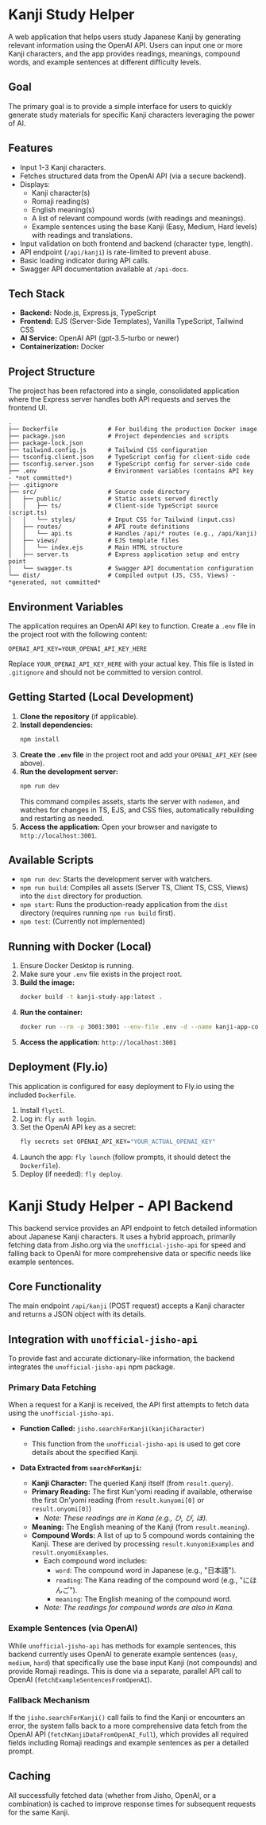 # Kanji Study Helper

A web application that helps users study Japanese Kanji by generating relevant information using the OpenAI API. Users can input one or more Kanji characters, and the app provides readings, meanings, compound words, and example sentences at different difficulty levels.

## Goal

The primary goal is to provide a simple interface for users to quickly generate study materials for specific Kanji characters leveraging the power of AI.

## Features

*   Input 1-3 Kanji characters.
*   Fetches structured data from the OpenAI API (via a secure backend).
*   Displays:
    *   Kanji character(s)
    *   Romaji reading(s)
    *   English meaning(s)
    *   A list of relevant compound words (with readings and meanings).
    *   Example sentences using the base Kanji (Easy, Medium, Hard levels) with readings and translations.
*   Input validation on both frontend and backend (character type, length).
*   API endpoint (`/api/kanji`) is rate-limited to prevent abuse.
*   Basic loading indicator during API calls.
*   Swagger API documentation available at `/api-docs`.

## Tech Stack

*   **Backend:** Node.js, Express.js, TypeScript
*   **Frontend:** EJS (Server-Side Templates), Vanilla TypeScript, Tailwind CSS
*   **AI Service:** OpenAI API (gpt-3.5-turbo or newer)
*   **Containerization:** Docker

## Project Structure

The project has been refactored into a single, consolidated application where the Express server handles both API requests and serves the frontend UI.

```
.
├── Dockerfile              # For building the production Docker image
├── package.json            # Project dependencies and scripts
├── package-lock.json
├── tailwind.config.js      # Tailwind CSS configuration
├── tsconfig.client.json    # TypeScript config for client-side code
├── tsconfig.server.json    # TypeScript config for server-side code
├── .env                    # Environment variables (contains API key - *not committed*)
├── .gitignore
├── src/                    # Source code directory
│   ├── public/             # Static assets served directly
│   │   ├── ts/             # Client-side TypeScript source (script.ts)
│   │   └── styles/         # Input CSS for Tailwind (input.css)
│   ├── routes/             # API route definitions
│   │   └── api.ts          # Handles /api/* routes (e.g., /api/kanji)
│   ├── views/              # EJS template files
│   │   └── index.ejs       # Main HTML structure
│   ├── server.ts           # Express application setup and entry point
│   └── swagger.ts          # Swagger API documentation configuration
└── dist/                   # Compiled output (JS, CSS, Views) - *generated, not committed*
```

## Environment Variables

The application requires an OpenAI API key to function. Create a `.env` file in the project root with the following content:

```plaintext
OPENAI_API_KEY=YOUR_OPENAI_API_KEY_HERE
```

Replace `YOUR_OPENAI_API_KEY_HERE` with your actual key. This file is listed in `.gitignore` and should not be committed to version control.

## Getting Started (Local Development)

1.  **Clone the repository** (if applicable).
2.  **Install dependencies:**
    ```bash
    npm install
    ```
3.  **Create the `.env` file** in the project root and add your `OPENAI_API_KEY` (see above).
4.  **Run the development server:**
    ```bash
    npm run dev
    ```
    This command compiles assets, starts the server with `nodemon`, and watches for changes in TS, EJS, and CSS files, automatically rebuilding and restarting as needed.
5.  **Access the application:** Open your browser and navigate to `http://localhost:3001`.

## Available Scripts

*   `npm run dev`: Starts the development server with watchers.
*   `npm run build`: Compiles all assets (Server TS, Client TS, CSS, Views) into the `dist` directory for production.
*   `npm start`: Runs the production-ready application from the `dist` directory (requires running `npm run build` first).
*   `npm test`: (Currently not implemented)

## Running with Docker (Local)

1.  Ensure Docker Desktop is running.
2.  Make sure your `.env` file exists in the project root.
3.  **Build the image:**
    ```bash
    docker build -t kanji-study-app:latest .
    ```
4.  **Run the container:**
    ```bash
    docker run --rm -p 3001:3001 --env-file .env -d --name kanji-app-container kanji-study-app:latest
    ```
5.  **Access the application:** `http://localhost:3001`

## Deployment (Fly.io)

This application is configured for easy deployment to Fly.io using the included `Dockerfile`.

1.  Install `flyctl`.
2.  Log in: `fly auth login`.
3.  Set the OpenAI API key as a secret:
    ```bash
    fly secrets set OPENAI_API_KEY="YOUR_ACTUAL_OPENAI_KEY"
    ```
4.  Launch the app: `fly launch` (follow prompts, it should detect the `Dockerfile`).
5.  Deploy (if needed): `fly deploy`.

# Kanji Study Helper - API Backend

This backend service provides an API endpoint to fetch detailed information about Japanese Kanji characters. It uses a hybrid approach, primarily fetching data from Jisho.org via the `unofficial-jisho-api` for speed and falling back to OpenAI for more comprehensive data or specific needs like example sentences.

## Core Functionality

The main endpoint `/api/kanji` (POST request) accepts a Kanji character and returns a JSON object with its details.

## Integration with `unofficial-jisho-api`

To provide fast and accurate dictionary-like information, the backend integrates the `unofficial-jisho-api` npm package.

### Primary Data Fetching

When a request for a Kanji is received, the API first attempts to fetch data using the `unofficial-jisho-api`.

*   **Function Called:** `jisho.searchForKanji(kanjiCharacter)`
    *   This function from the `unofficial-jisho-api` is used to get core details about the specified Kanji.

*   **Data Extracted from `searchForKanji`:**
    *   **Kanji Character:** The queried Kanji itself (from `result.query`).
    *   **Primary Reading:** The first Kun'yomi reading if available, otherwise the first On'yomi reading (from `result.kunyomi[0]` or `result.onyomi[0]`)
        *   *Note: These readings are in Kana (e.g., ひ, び, ほ).*
    *   **Meaning:** The English meaning of the Kanji (from `result.meaning`).
    *   **Compound Words:** A list of up to 5 compound words containing the Kanji. These are derived by processing `result.kunyomiExamples` and `result.onyomiExamples`.
        *   Each compound word includes:
            *   `word`: The compound word in Japanese (e.g., "日本語").
            *   `reading`: The Kana reading of the compound word (e.g., "にほんご").
            *   `meaning`: The English meaning of the compound word.
        *   *Note: The readings for compound words are also in Kana.*

### Example Sentences (via OpenAI)

While `unofficial-jisho-api` has methods for example sentences, this backend currently uses OpenAI to generate example sentences (`easy`, `medium`, `hard`) that specifically use the base input Kanji (not compounds) and provide Romaji readings. This is done via a separate, parallel API call to OpenAI (`fetchExampleSentencesFromOpenAI`).

### Fallback Mechanism

If the `jisho.searchForKanji()` call fails to find the Kanji or encounters an error, the system falls back to a more comprehensive data fetch from the OpenAI API (`fetchKanjiDataFromOpenAI_Full`), which provides all required fields including Romaji readings and example sentences as per a detailed prompt.

## Caching

All successfully fetched data (whether from Jisho, OpenAI, or a combination) is cached to improve response times for subsequent requests for the same Kanji. 